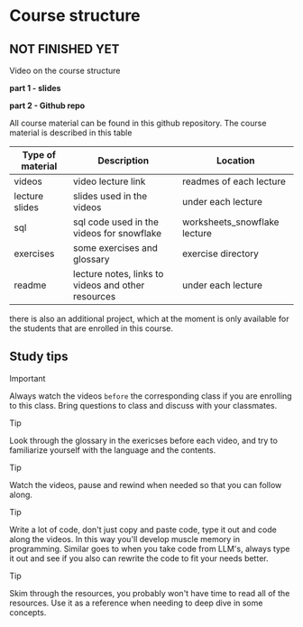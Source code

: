 # Course structure

## NOT FINISHED YET

Video on the course structure 

**part 1 - slides**

<!-- <a href="https://youtu.be/-9y2Jw-ETZA" target="_blank">
  <img src="https://github.com/kokchun/assets/blob/main/sql/01_course_structure_1.png?raw=true" alt="dbeaver navigation" width="600">
</a> -->

**part 2 - Github repo**

<!-- <a href="https://youtu.be/woVKB99-KFg" target="_blank">
  <img src="https://github.com/kokchun/assets/blob/main/sql/01_course_structure_2.png?raw=true" alt="dbeaver navigation" width="600">
</a> -->






All course material can be found in this github repository. The course material is described in this table

| Type of material | Description                                        | Location                     |
| ---------------- | -------------------------------------------------- | ---------------------------- |
| videos           | video lecture link                                 | readmes of each lecture      |
| lecture slides   | slides used in the videos                          | under each lecture           |
| sql              | sql code used in the videos for snowflake          | worksheets_snowflake lecture |
| exercises        | some exercises and glossary                        | exercise directory           |
| readme           | lecture notes, links to videos and other resources | under each lecture           |

there is also an additional project, which at the moment is only available for the students that are enrolled in this course.

## Study tips

> [!IMPORTANT]
> Always watch the videos `before` the corresponding class if you are enrolling to this class. Bring questions to class and discuss with your classmates.

> [!TIP]
> Look through the glossary in the exericses before each video, and try to familiarize yourself with the language and the contents.

> [!TIP]
> Watch the videos, pause and rewind when needed so that you can follow along.

> [!TIP]
> Write a lot of code, don't just copy and paste code, type it out and code along the videos. In this way you'll develop muscle memory in programming. Similar goes to when you take code from LLM's, always type it out and see if you also can rewrite the code to fit your needs better.

> [!TIP]
> Skim through the resources, you probably won't have time to read all of the resources. Use it as a reference when needing to deep dive in some concepts.
